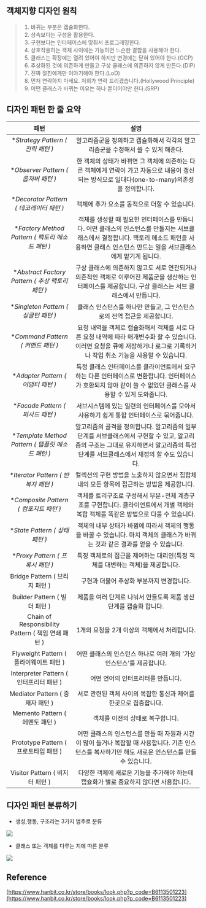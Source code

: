 ## 객체지향 디자인 원칙 
> 1. 바뀌는 부분은 캡슐화한다.       
> 2. 상속보다는 구성을 활용한다.      
> 3. 구현보다는 인터페이스에 맞춰서 프로그래밍한다.         
> 4. 상호작용하는 객체 사이에는 가능하면 느슨한 결합을 사용해야 한다.          
> 5. 클래스는 확장에는 열려 있어야 하지만 변경에는 닫혀 있어야 한다.(OCP)
> 6. 추상화된 것에 의존하게 만들고 구상 클래스에 의존하지 않게 만든다.(DIP)
> 7. 진짜 절친에게만 이야기해야 한다.(LoD)
> 8. 먼저 연락하지 마세요. 저희가 연락 드리겠습니다.(Hollywood Principle)
> 9. 어떤 클래스가 바뀌는 이유는 하나 뿐이어야만 한다.(SRP)

## 디자인 패턴 한 줄 요약 

|패턴|설명|
|:---:|:---:|
|**Strategy Pattern ( 전략 패턴 )*|알고리즘군을 정의하고 캡슐화해서 각각의 알고리즘군을 수정해서 쓸 수 있게 해준다.|
|**Observer Pattern ( 옵저버 패턴 )*|한 객체의 상태가 바뀌면 그 객체에 의존하는 다른 객체에게 연락이 가고 자동으로 내용이 갱신되는 방식으로 일대다(one-to-many)의존성을 정의합니다.|
|**Decorator Pattern ( 데코레이터 패턴 )*|객체에 추가 요소를 동적으로 더할 수 있습니다.|
|**Factory Method Pattern ( 팩토리 메소드 패턴 )*|객체를 생성할 때 필요한 인터페이스를 만듭니다. 어떤 클래스의 인스턴스를 만들지는 서브클래스에서 결정합니다. 팩토리 메소드 패턴을 사용하면 클래스 인스턴스 만드는 일을 서브클래스에게 맡기게 됩니다.|
|**Abstract Factory Pattern ( 추상 팩토리 패턴 )*|구상 클래스에 의존하지 않고도 서로 연관되거나 의존적인 객체로 이루어진 제품군을 생산하는 인터페이스를 제공합니다. 구상 클래스는 서브 클래스에서 만듭니다.|
|**Singleton Pattern ( 싱글턴 패턴 )*|클래스 인스턴스를 하나만 만들고, 그 인스턴스로의 전역 접근을 제공합니다.|
|**Command Pattern ( 커맨드 패턴 )*|요청 내역을 객체로 캡슐화해서 객체를 서로 다른 요청 내역에 따라 매개변수화 할 수 있습니다. 이러면 요청을 큐에 저장하거나 로그로 기록하거나 작업 취소 기능을 사용할 수 있습니다.|
|**Adapter Pattern ( 어댑터 패턴 )*|특정 클래스 인터페이스를 클라이언트에서 요구하는 다른 인터페이스로 변환합니다. 인터페이스가 호환되지 않아 같이 쓸 수 없었던 클래스를 사용할 수 있게 도와줍니다.|
|**Facade Pattern ( 퍼사드 패턴 )*|서브시스템에 있는 일련의 인터페이스를 모아서 사용하기 쉽게 통합 인터페이스로 묶어줍니다.|
|**Template Method Pattern ( 템플릿 메소드 패턴 )*|알고리즘의 골격을 정의합니다. 알고리즘의 일부 단계를 서브클래스에서 구현할 수 있고, 알고리즘의 구조는 그대로 유지하면서 알고리즘의 특정 단계를 서브클래스에서 재정의 할 수도 있습니다.|
|**Iterator Pattern ( 반복자 패턴 )*|컬렉션의 구현 방법을 노출하지 않으면서 집합체 내의 모든 항목에 접근하는 방법을 제공합니다.|
|**Composite Pattern ( 컴포지트 패턴 )*|객체를 트리구조로 구성해서 부분-전체 계층구조를 구현합니다. 클라이언트에서 개별 객체와 복합 객체를 똑같은 방법으로 다룰 수 있습니다.|
|**State Pattern ( 상태 패턴 )*|객체의 내부 상태가 바뀜에 따라서 객체의 행동을 바꿀 수 있습니다. 마치 객체의 클래스가 바뀌는 것과 같은 결과를 얻을 수 있습니다.|
|**Proxy Pattern ( 프록시 패턴 )*|특정 객체로의 접근을 제어하는 대리인(특정 객체를 대변하는 객체)을 제공합니다.|
| Bridge Pattern ( 브리지 패턴 )|구현과 더불어 추상화 부분까지 변경합니다.|
| Builder Pattern ( 빌더 패턴 )|제품을 여러 단계로 나눠서 만들도록 제품 생산 단계를 캡슐화 합니다.|
| Chain of Responsibility Pattern ( 책임 연쇄 패턴 )|1개의 요청을 2개 이상의 객체에서 처리합니다.|
| Flyweight Pattern ( 플라이웨이트 패턴 )|어떤 클래스의 인스턴스 하나로 여러 개의 '가상 인스턴스'를 제공합니다.|
| Interpreter Pattern ( 인터프리터 패턴 )|어떤 언어의 인터프리터를 만듭니다.|
| Mediator Pattern ( 중재자 패턴 )|서로 관련된 객체 사이의 복잡한 통신과 제어를 한곳으로 집중합니다.|
| Memento Pattern ( 메멘토 패턴 )|객체를 이전의 상태로 복구합니다.|
| Prototype Pattern ( 프로토타입 패턴 )|어떤 클래스의 인스턴스를 만들 때 자원과 시간이 많이 들거나 복잡할 때 사용합니다. 기존 인스턴스를 복사하기만 해도 새로운 인스턴스를 만들 수 있습니다.|
| Visitor Pattern ( 비지터 패턴 )|다양한 객체에 새로운 기능을 추가해야 하는데 캡슐화가 별로 중요하지 않다면 사용합니다.|


## 디자인 패턴 분류하기
- 생성,행동, 구조라는 3가지 범주로 분류			
			
![](https://velog.velcdn.com/images/dev_kickbell/post/dccbfdc6-be83-4fac-9afc-2faf984b11b7/image.png)

- 클래스 또는 객체를 다루는 지에 따른 분류			
				
![](https://velog.velcdn.com/images/dev_kickbell/post/2aeda93e-3647-4300-88f1-1506319f3035/image.png)


## Reference 
[https://www.hanbit.co.kr/store/books/look.php?p_code=B6113501223](https://www.hanbit.co.kr/store/books/look.php?p_code=B6113501223)
